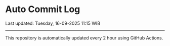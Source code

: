 # Auto Commit Log

Last updated: Tuesday, 16-09-2025 11:15 WIB

---

This repository is automatically updated every 2 hour using GitHub Actions.
